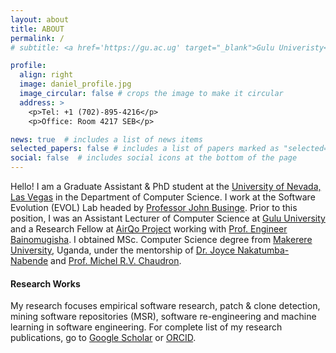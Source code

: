 ```yaml
---
layout: about
title: ABOUT
permalink: /
# subtitle: <a href='https://gu.ac.ug' target="_blank">Gulu Univeristy</a>. P.O Box 166.

profile:
  align: right
  image: daniel_profile.jpg
  image_circular: false # crops the image to make it circular
  address: >
    <p>Tel: +1 (702)-895-4216</p>
    <p>Office: Room 4217 SEB</p>

news: true  # includes a list of news items
selected_papers: false # includes a list of papers marked as "selected={true}"
social: false  # includes social icons at the bottom of the page
---
```


<!-- Write your biography here. Tell the world about yourself. Link to your favorite [subreddit](http://reddit.com). You can put a picture in, too. The code is already in, just name your picture `prof_pic.jpg` and put it in the `img/` folder.

Put your address / P.O. box / other info right below your picture. You can also disable any these elements by editing `profile` property of the YAML header of your `_pages/about.md`. Edit `_bibliography/papers.bib` and Jekyll will render your [publications page](/al-folio/publications/) automatically.

Link to your social media connections, too. This theme is set up to use [Font Awesome icons](http://fortawesome.github.io/Font-Awesome/) and [Academicons](https://jpswalsh.github.io/academicons/), like the ones below. Add your Facebook, Twitter, LinkedIn, Google Scholar, or just disable all of them. -->


Hello! I am a Graduate Assistant & PhD student at the [University of Nevada, Las Vegas](https://unlv.edu) in the Department of Computer Science. I work at the Software Evolution (EVOL) Lab headed by [Professor John Businge](https://johnxu21.github.io). Prior to this position, I was an Assistant Lecturer of Computer Science at [Gulu University](https://gu.ac.ug) and  a Research Fellow at [AirQo Project](https://airqo.net)  working with [Prof. Engineer Bainomugisha](https://ibaino.net/). I obtained MSc. Computer Science degree from [Makerere University](https://mak.ac.ug), Uganda, under the mentorship of [Dr. Joyce Nakatumba-Nabende](https://sites.google.com/view/jnabende/home) and [Prof. Michel R.V. Chaudron](https://research.tue.nl/en/persons/michel-rv-chaudron). 

#### Research Works
My research focuses empirical software research, patch & clone detection, mining software repositories (MSR), software re-engineering and machine learning in software engineering. For complete list of my research publications, go to <a href="https://scholar.google.com/citations?user=ZpCrmOQAAAAJ&hl=en" target="_blank">Google Scholar</a> or <a href="https://orcid.org/0000-0002-0133-8164" target="_blank">ORCID</a>.

